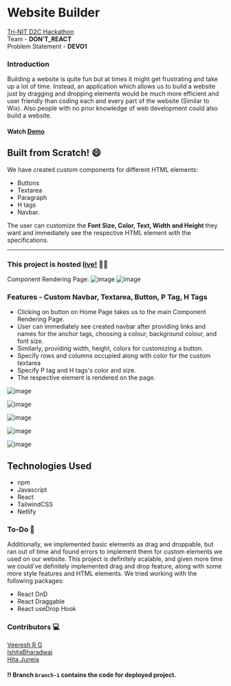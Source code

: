 
# Website Builder

[Tri-NIT D2C Hackathon](https://tri-nit-hackathon.github.io/) <br/>
Team - <b>DON’T_REACT</b>
<br/>
Problem Statement - <b>DEVO1</b>
<br/>
### Introduction 
Building a website is quite fun but at times it might get
frustrating and take up a lot of time. Instead, an application
which allows us to build a website just by dragging and
dropping elements would be much more efficient and user
friendly than coding each and every part of the website
(Similar to Wix). Also people with no prior knowledge of web
development could also build a website.

#### Watch [Demo](link)
      
## Built from Scratch! :smile:

We have created custom components for different HTML elements:
 * Buttons
 * Textarea
 * Paragraph
 * H tags
 * Navbar. 
 
The user can customize the <b> Font Size, Color, Text, Width and Height </b> they want and immediately see the respective HTML element with the specifications.
<hr>

### This project is hosted [live!](https://adoring-archimedes-e3e2ec.netlify.app/) :partying_face::partying_face: 


Component Rendering Page: 
![image](https://user-images.githubusercontent.com/67890839/151690527-b9c80fc6-89f7-4204-9c47-996fbd008bc3.png)
![image](https://user-images.githubusercontent.com/67890839/151690528-5417cc43-e5d7-4b88-a64a-079d87799861.png)


### Features - Custom Navbar, Textarea, Button, P Tag, H Tags

* Clicking on button on Home Page takes us to the main Component Rendering Page.
* User can immediately see created navbar after providing links and names for the anchor tags, choosing a colour, background colour, and font size.
* Similarly, providing width, height, colors for customizing a button.
* Specify rows and columns occupied along with color for the custom textarea
* Specify P tag and H tags's color and size.
* The respective element is rendered on the page.

![image](https://user-images.githubusercontent.com/67890839/151690598-618c2513-a839-4264-b632-35a32cfbb2fe.png)

![image](https://user-images.githubusercontent.com/67890839/151690600-cc713e98-8cf1-42a8-b237-3f6e3abd526f.png)

![image](https://user-images.githubusercontent.com/67890839/151690609-18b3550b-c5d8-481a-ae35-7ffb3838f6c8.png)

![image](https://user-images.githubusercontent.com/67890839/151690614-4bd1a80a-5b23-4ee4-b803-4abf1936755e.png)

![image](https://user-images.githubusercontent.com/67890839/151690711-e61b1189-022c-41ef-ba09-8c4cc53864be.png)


## Technologies Used
* npm
* Javascript 
* React
* TailwindCSS
* Netlify

### To-Do :checkered_flag:	
Additionally, we implemented basic elements as drag and droppable, but ran out of time and found errors to implement them for custom elements we used on our website.
This project is definitely scalable, and given more time we could've definitely implemented drag and drop feature, along with some more style features and HTML elements.
We tried working with the following packages: 

* React DnD
* React Draggable
* React useDrop Hook


### Contributors 	:computer:

[Veeresh R G](https://github.com/Veeresh-R-G)<br/>
[IshitaBharadwaj](https://github.com/IshitaBharadwaj) <br/>
[Hita Juneja](https://github.com/hita03)<br/>


#### :bangbang: Branch `branch-1` contains the code for deployed project.
